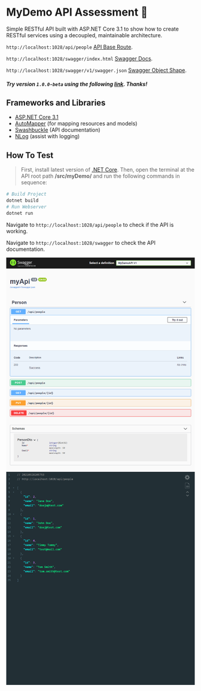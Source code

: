# MyDemo API Assessment 💾

Simple RESTful API built with ASP.NET Core 3.1 to show how to create RESTful services using a decoupled, maintainable architecture.

```http://localhost:1028/api/people``` [API Base Route](http://localhost:1028/api/people).

```http://localhost:1028/swagger/index.html``` [Swagger Docs](http://localhost:1028/swagger/index.html).

```http://localhost:1028/swagger/v1/swagger.json``` [Swagger Object Shape](http://localhost:1028/swagger/v1/swagger.json).

##### Try version `1.0.0-beta` using the following [link](#). Thanks!

## Frameworks and Libraries
- [ASP.NET Core 3.1](https://docs.microsoft.com/pt-br/aspnet/core/?view=aspnetcore-3.1)
- [AutoMapper](https://automapper.org/) (for mapping resources and models)
- [Swashbuckle](https://github.com/domaindrivendev/Swashbuckle) (API documentation)
- [NLog](https://nlog-project.org/) (assist with logging)

## How To Test

> First, install latest version of [.NET Core](https://dotnet.microsoft.com/download). Then, open the terminal at the API root path **/src/myDemo/** and run the following commands in sequence:

```bash
# Build Project
dotnet build
# Run Webserver
dotnet run
```

Navigate to ```http://localhost:1028/api/people``` to check if the API is working.

Navigate to ```http://localhost:1028/swagger``` to check the API documentation.

<img alt='Screen Shot' src="./public/img/localhost_1028_swagger.png" width="888">
<img alt='Screen Shot' src="./public/img/localhost_1028_api_people.png" width="888">

